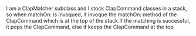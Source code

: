 I am a ClapMatcher subclass and I stock ClapCommand classes in a stack, so when matchOn: is invoqued, it invoque the matchOn: method of the ClapCommand which is at the top of the stack.If the matching is successful, it pops the ClapCommand, else if keeps the ClapCommand at the top